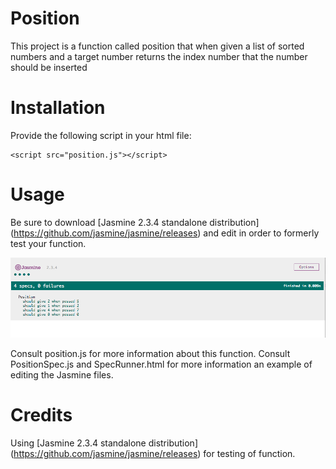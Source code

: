 # Position
This project is a function called position that when given a list of sorted numbers and a target number returns the index number that the number should be inserted

# Installation
Provide the following script in your html file:
```
<script src="position.js"></script>
```

# Usage
Be sure to download [Jasmine 2.3.4 standalone distribution] (https://github.com/jasmine/jasmine/releases) and edit in order to formerly test your function. 

![screenshot](https://github.com/chumeda/position/blob/master/Screen%20Shot%202015-10-06%20at%2012.18.52%20AM.png)

Consult position.js for more information about this function.
Consult PositionSpec.js and SpecRunner.html for more information an example of editing the Jasmine files. 

# Credits
Using [Jasmine 2.3.4 standalone distribution] (https://github.com/jasmine/jasmine/releases) for testing of function.
